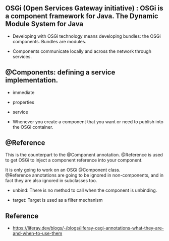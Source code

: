 ## OSGi (Open Services Gateway initiative) : OSGi is a component framework for Java. The Dynamic Module System for Java

  - Developing with OSGi technology means developing bundles: the OSGi components. Bundles are modules.
  
  - Components communicate locally and across the network through services.


## @Components: defining a service implementation. 

- immediate
- properties
- service

- Whenever you create a component that you want or need to publish into the OSGi container. 

## @Reference

This is the counterpart to the @Component annotation.  @Reference is used to get OSGi to inject a component reference into your component.

It is only going to work on an OSGi @Component class.  
  @Reference annotations are going to be ignored in non-components, and in fact they are also ignored in subclasses too.
  
  - unbind: There is no method to call when the component is unbinding.
  
  - target: Target is used as a filter mechanism

## Reference

- https://liferay.dev/blogs/-/blogs/liferay-osgi-annotations-what-they-are-and-when-to-use-them
